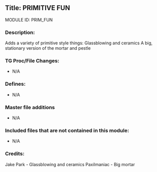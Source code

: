 ## Title: PRIMITIVE FUN

MODULE ID: PRIM_FUN

### Description:

Adds a variety of primitive style things:
Glassblowing and ceramics
A big, stationary version of the mortar and pestle

### TG Proc/File Changes:

-   N/A

### Defines:

-   N/A

### Master file additions

-   N/A

### Included files that are not contained in this module:

-   N/A

### Credits:

Jake Park - Glassblowing and ceramics
Paxilmaniac - Big mortar

